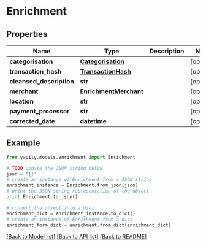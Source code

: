 # Enrichment


## Properties
Name | Type | Description | Notes
------------ | ------------- | ------------- | -------------
**categorisation** | [**Categorisation**](Categorisation.md) |  | [optional] 
**transaction_hash** | [**TransactionHash**](TransactionHash.md) |  | [optional] 
**cleansed_description** | **str** |  | [optional] 
**merchant** | [**EnrichmentMerchant**](EnrichmentMerchant.md) |  | [optional] 
**location** | **str** |  | [optional] 
**payment_processor** | **str** |  | [optional] 
**corrected_date** | **datetime** |  | [optional] 

## Example

```python
from yapily.models.enrichment import Enrichment

# TODO update the JSON string below
json = "{}"
# create an instance of Enrichment from a JSON string
enrichment_instance = Enrichment.from_json(json)
# print the JSON string representation of the object
print Enrichment.to_json()

# convert the object into a dict
enrichment_dict = enrichment_instance.to_dict()
# create an instance of Enrichment from a dict
enrichment_form_dict = enrichment.from_dict(enrichment_dict)
```
[[Back to Model list]](../README.md#documentation-for-models) [[Back to API list]](../README.md#documentation-for-api-endpoints) [[Back to README]](../README.md)



